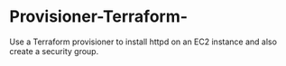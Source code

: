 # Provisioner-Terraform-
Use a Terraform provisioner to install httpd on an EC2 instance and also create a security group.
